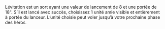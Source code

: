Lévitation est un sort ayant une valeur de lancement de 8 et une portée de 18". S’il est lancé avec succès, choisissez 1 unité amie visible et entièrement à portée du lanceur. L’unité choisie peut voler jusqu’à votre prochaine phase des héros.